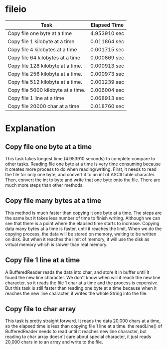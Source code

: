 # fileio

|Task|Elapsed Time|
-----|-----------|
Copy file one byte at a time|4.953910 sec
Copy file 1 kilobyte at a time|0.011864 sec
Copy file 4 kilobytes at a time|0.001715 sec
Copy file 64 kilobytes at a time|0.000869 sec
Copy file 128 kilobyte at a time.|0.000913 sec
Copy file 256 kilobyte at a time.|0.000973 sec
Copy file 512 kilobyte at a time.|0.001239 sec
Copy file 5000 kilobyte at a time.|0.006004 sec
Copy file 1 line at a time|0.068913 sec
Copy file 20000 char at a time|0.018760 sec

# Explanation
## Copy file one byte at a time
This task takes longest time (4.953910 seconds) to complete compare to other tasks. Reading file one byte at a time is very time consuming because it creates more process to do when reading/writing. First, it needs to read the file for only one byte, and convert it to an int of ASCII table character. Then, convert the int to byte and write that one byte onto the file. There are much more steps than other methods.
## Copy file many bytes at a time
This method is much faster than copying it one byte at a time. The steps are the same but it takes less number of time to finish writing. Although we can see that there is a point where the elapsed time starts to increase. Copying data many bytes at a time is faster, until it reaches the limit. When we do the copying process, the data will be stored on memory, waiting to be written on disk. But when it reaches the limit of memory, it will use the disk as virtual memory which is slower than real memory.
## Copy file 1 line at a time
A BufferedReader reads the data into char, and store it in buffer until it found the new line character. We don't know when will it reach the new line character, so it reads the file 1 char at a time and the process is expensive. But this task is still faster than reading one byte at a time because when it reaches the new line character, it writes the whole String into the file.
## Copy file to char array
This task is pretty straight forward. It reads the data 20,000 chars at a time, so the elapsed time is less than copying file 1 line at a time. the readLine() of BufferedReader needs to read until it reaches new line character, but reading to char array doesn't care about special character, it just reads 20,000 chars in to an array and write to the file.
